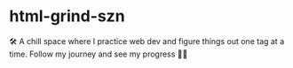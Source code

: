 # html-grind-szn
🛠 A chill space where I practice web dev and figure things out one tag at a time. Follow my journey and see my progress ✌🏾
